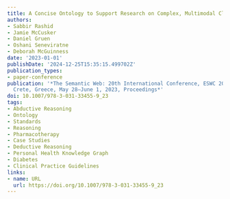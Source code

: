 ```yaml
---
title: A Concise Ontology to Support Research on Complex, Multimodal Clinical Reasoning
authors:
- Sabbir Rashid
- Jamie McCusker
- Daniel Gruen
- Oshani Seneviratne
- Deborah McGuinness
date: '2023-01-01'
publishDate: '2024-12-25T15:35:15.499702Z'
publication_types:
- paper-conference
publication: '*The Semantic Web: 20th International Conference, ESWC 2023, Hersonissos,
  Crete, Greece, May 28–June 1, 2023, Proceedings*'
doi: 10.1007/978-3-031-33455-9_23
tags:
- Abductive Reasoning
- Ontology
- Standards
- Reasoning
- Pharmacotherapy
- Case Studies
- Deductive Reasoning
- Personal Health Knowledge Graph
- Diabetes
- Clinical Practice Guidelines
links:
- name: URL
  url: https://doi.org/10.1007/978-3-031-33455-9_23
---
```

